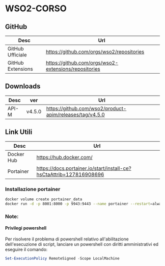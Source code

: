 # WSO2-CORSO




## GitHub

| Desc              | Url                                                  |
| ----------------- | ---------------------------------------------------- |
| GitHub Ufficiale  | https://github.com/orgs/wso2/repositories            |
| GitHub Extensions | https://github.com/orgs/wso2-extensions/repositories |


## Downloads

| Desc  | ver    | Url                                                      |
| ----- | ------ | -------------------------------------------------------- |
| API-M | v4.5.0 | https://github.com/wso2/product-apim/releases/tag/v4.5.0 |


## Link Utili

| Desc       | Url                     |
| ---------- | ----------------------- |
| Docker Hub | https://hub.docker.com/ |
| Portainer | https://docs.portainer.io/start/install-ce?hsCtaAttrib=127816908696 |


### Installazione portainer

```bash
docker volume create portainer_data
docker run -d -p 8001:8000 -p 9943:9443 --name portainer --restart=always -v /var/run/docker.sock:/var/run/docker.sock -v portainer_data:/data portainer/portainer-ce:lts
```


### Note:

#### Privilegi powershell

Per risolvere il problema di powershell relativo all'abilitazione dell'esecuzione di script, lanciare un powershell con diritti amministrativi ed eseguire il comando:

```powershell
Set-ExecutionPolicy RemoteSigned -Scope LocalMachine
```
